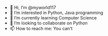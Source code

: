 - 👋 Hi, I’m @myworld117
- 👀 I’m interested in Python, Java programming
- 🌱 I’m currently learning Computer Science
- 💞️ I’m looking to collaborate on Python
- 📫 How to reach me: You can't

<!---
myworld117/myworld117 is a ✨ special ✨ repository because its `README.md` (this file) appears on your GitHub profile.
You can click the Preview link to take a look at your changes.
--->
